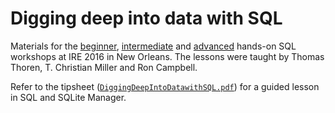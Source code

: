 # Digging deep into data with SQL

Materials for the [beginner][beginner], [intermediate] and [advanced] hands-on SQL workshops at IRE 2016 in New Orleans. The lessons were taught by Thomas Thoren, T. Christian Miller and Ron Campbell.

Refer to the tipsheet ([`DiggingDeepIntoDatawithSQL.pdf`][pdf]) for a guided lesson in SQL and SQLite Manager.

[beginner]: http://www.ire.org/events-and-training/event/2199/2634/
[intermediate]: http://www.ire.org/events-and-training/event/2199/2635/
[advanced]: http://www.ire.org/events-and-training/event/2199/2636/
[pdf]: DiggingDeepIntoDatawithSQL.pdf
